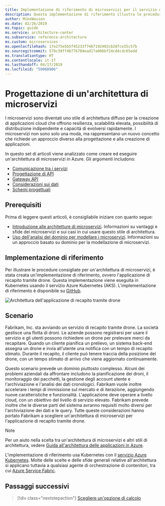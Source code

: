 ```yaml
---
title: Implementazione di riferimento di microservizi per il servizio Azure Kubernetes
description: Questa implementazione di riferimento illustra le procedure consigliate per un'architettura di microservizi
author: MikeWasson
ms.date: 02/26/2019
ms.topic: guide
ms.service: architecture-center
ms.subservice: reference-architecture
ms.custom: microservices
ms.openlocfilehash: 17e275e5b5f45233f7467192402cb28fce35c57b
ms.sourcegitcommit: 579c39ff4b776704ead17a006bf24cd4cdc65edd
ms.translationtype: HT
ms.contentlocale: it-IT
ms.lasthandoff: 04/17/2019
ms.locfileid: "59068906"
---
```

# <a name="designing-a-microservices-architecture"></a>Progettazione di un'architettura di microservizi

I microservizi sono diventati uno stile di architettura diffuso per la creazione di applicazioni cloud che offrono resilienza, scalabilità elevata, possibilità di distribuzione indipendente e capacità di evolversi rapidamente. I microservizi non sono solo una moda, ma rappresentano un nuovo concetto che richiede un approccio diverso alla progettazione e alla creazione di applicazioni.

In questo set di articoli viene analizzato come creare ed eseguire un'architettura di microservizi in Azure. Gli argomenti includono:

- [Comunicazione tra i servizi](./interservice-communication.md)
- [Progettazione di API](./api-design.md)
- [Gateway API](./gateway.md)
- [Considerazioni sui dati](./data-considerations.md)
- [Schemi progettuali](./patterns.md)

## <a name="prerequisites"></a>Prerequisiti

Prima di leggere questi articoli, è consigliabile iniziare con quanto segue:

- [Introduzione alle architetture di microservizi](../introduction.md). Informazioni su vantaggi e sfide dei microservizi e sui casi in cui usare questo stile di architettura.
- [Uso dell'analisi del dominio per modellare i microservizi](../model/domain-analysis.md). Informazioni su un approccio basato su dominio per la modellazione di microservizi.

## <a name="reference-implementation"></a>Implementazione di riferimento

Per illustrare le procedure consigliate per un'architettura di microservizi, è stata creata un'implementazione di riferimento, ovvero l'applicazione di recapito tramite drone. Questa implementazione viene eseguita in Kubernetes usando il servizio Azure Kubernetes (AKS). L'implementazione di riferimento è disponibile su [GitHub][drone-ri].

![Architettura dell'applicazione di recapito tramite drone](../images/drone-delivery.png)

## <a name="scenario"></a>Scenario

Fabrikam, Inc. sta avviando un servizio di recapito tramite drone. La società gestisce una flotta di droni. Le aziende possono registrarsi per usare il servizio e gli utenti possono richiedere un drone per prelevare merci da recapitare. Quando un cliente pianifica un prelievo, un sistema back-end assegna un drone e invia all'utente una notifica con un tempo di recapito stimato. Durante il recapito, il cliente può tenere traccia della posizione del drone, con un tempo stimato di arrivo che viene aggiornato continuamente.

Questo scenario prevede un dominio piuttosto complesso. Alcuni dei problemi aziendali da affrontare includono la pianificazione dei droni, il monitoraggio dei pacchetti, la gestione degli account utente e l'archiviazione e l'analisi dei dati cronologici. Fabrikam vuole inoltre accelerare i tempi di immissione sul mercato e di iterazione, aggiungendo nuove caratteristiche e funzionalità. L'applicazione deve operare a livello cloud, con un obiettivo del livello di servizio elevato. Fabrikam prevede inoltre che le diverse parti del sistema avranno requisiti molto diversi per l'archiviazione dei dati e le query. Tutte queste considerazioni hanno portato Fabrikam a scegliere un'architettura di microservizi per l'applicazione di recapito tramite drone.

> [!NOTE]
> Per un aiuto nella scelta tra un'architettura di microservizi e altri stili di architettura, vedere [Guida all'architettura delle applicazioni in Azure](../../guide/index.md).

L'implementazione di riferimento usa Kubernetes con il [servizio Azure Kubernetes](/azure/aks/). Molte delle scelte e delle sfide generali relative all'architettura si applicano tuttavia a qualsiasi agente di orchestrazione di contenitori, tra cui [Azure Service Fabric](/azure/service-fabric/).

<!-- links -->

[drone-ri]: https://github.com/mspnp/microservices-reference-implementation/tree/v0.1.0-orig

## <a name="next-steps"></a>Passaggi successivi

> [!div class="nextstepaction"]
> [Scegliere un'opzione di calcolo](./compute-options.md)